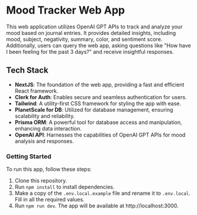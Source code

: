 # Mood Tracker Web App

This web application utilizes OpenAI GPT APIs to track and analyze your mood based on journal entries. It provides detailed insights, including mood, subject, negativity, summary, color, and sentiment score. Additionally, users can query the web app, asking questions like "How have I been feeling for the past 3 days?" and receive insightful responses.

## Tech Stack

- **NextJS**: The foundation of the web app, providing a fast and efficient React framework.
- **Clerk for Auth**: Enables secure and seamless authentication for users.
- **Tailwind**: A utility-first CSS framework for styling the app with ease.
- **PlanetScale for DB**: Utilized for database management, ensuring scalability and reliability.
- **Prisma ORM**: A powerful tool for database access and manipulation, enhancing data interaction.
-  **OpenAI API**: Harnesses the capabilities of OpenAI GPT APIs for mood analysis and responses.

### Getting Started

To run this app, follow these steps:

1. Clone this repository.
2. Run `npm install` to install dependencies.
3. Make a copy of the `.env.local.example` file and rename it to `.env.local`. Fill in all the required values.
4. Run `npm run dev`. The app will be available at http://localhost:3000.

